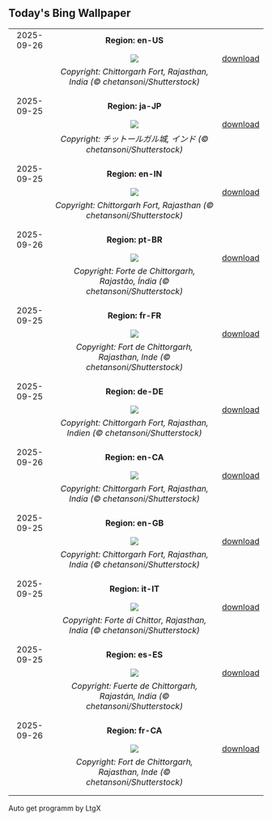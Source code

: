 ## Today's Bing Wallpaper
|      |      |      |
| :----: | :----: | :----: |
|2025-09-26|**Region: en-US**||
||![](https://www.bing.com/th?id=OHR.FortChittorgarh_EN-US9184486139_UHD.jpg&pid=hp&w=1152&h=648&rs=1&c=4)| [download](https://www.bing.com/th?id=OHR.FortChittorgarh_EN-US9184486139_UHD.jpg)|
||*Copyright: Chittorgarh Fort, Rajasthan, India (© chetansoni/Shutterstock)*
||
|||
|2025-09-25|**Region: ja-JP**||
||![](https://www.bing.com/th?id=OHR.FortChittorgarh_JA-JP1975287268_UHD.jpg&pid=hp&w=1152&h=648&rs=1&c=4)| [download](https://www.bing.com/th?id=OHR.FortChittorgarh_JA-JP1975287268_UHD.jpg)|
||*Copyright: チットールガル城, インド (© chetansoni/Shutterstock)*
||
|||
|2025-09-25|**Region: en-IN**||
||![](https://www.bing.com/th?id=OHR.FortChittorgarh_EN-IN0181756033_UHD.jpg&pid=hp&w=1152&h=648&rs=1&c=4)| [download](https://www.bing.com/th?id=OHR.FortChittorgarh_EN-IN0181756033_UHD.jpg)|
||*Copyright: Chittorgarh Fort, Rajasthan (© chetansoni/Shutterstock)*
||
|||
|2025-09-26|**Region: pt-BR**||
||![](https://www.bing.com/th?id=OHR.FortChittorgarh_PT-BR4240075767_UHD.jpg&pid=hp&w=1152&h=648&rs=1&c=4)| [download](https://www.bing.com/th?id=OHR.FortChittorgarh_PT-BR4240075767_UHD.jpg)|
||*Copyright: Forte de Chittorgarh, Rajastão, Índia (© chetansoni/Shutterstock)*
||
|||
|2025-09-25|**Region: fr-FR**||
||![](https://www.bing.com/th?id=OHR.FortChittorgarh_FR-FR5443907474_UHD.jpg&pid=hp&w=1152&h=648&rs=1&c=4)| [download](https://www.bing.com/th?id=OHR.FortChittorgarh_FR-FR5443907474_UHD.jpg)|
||*Copyright: Fort de Chittorgarh, Rajasthan, Inde (© chetansoni/Shutterstock)*
||
|||
|2025-09-25|**Region: de-DE**||
||![](https://www.bing.com/th?id=OHR.FortChittorgarh_DE-DE3932715293_UHD.jpg&pid=hp&w=1152&h=648&rs=1&c=4)| [download](https://www.bing.com/th?id=OHR.FortChittorgarh_DE-DE3932715293_UHD.jpg)|
||*Copyright: Chittorgarh Fort, Rajasthan, Indien (© chetansoni/Shutterstock)*
||
|||
|2025-09-26|**Region: en-CA**||
||![](https://www.bing.com/th?id=OHR.FortChittorgarh_EN-CA6914700264_UHD.jpg&pid=hp&w=1152&h=648&rs=1&c=4)| [download](https://www.bing.com/th?id=OHR.FortChittorgarh_EN-CA6914700264_UHD.jpg)|
||*Copyright: Chittorgarh Fort, Rajasthan, India (© chetansoni/Shutterstock)*
||
|||
|2025-09-25|**Region: en-GB**||
||![](https://www.bing.com/th?id=OHR.FortChittorgarh_EN-GB8794173369_UHD.jpg&pid=hp&w=1152&h=648&rs=1&c=4)| [download](https://www.bing.com/th?id=OHR.FortChittorgarh_EN-GB8794173369_UHD.jpg)|
||*Copyright: Chittorgarh Fort, Rajasthan, India (© chetansoni/Shutterstock)*
||
|||
|2025-09-25|**Region: it-IT**||
||![](https://www.bing.com/th?id=OHR.FortChittorgarh_IT-IT3892899630_UHD.jpg&pid=hp&w=1152&h=648&rs=1&c=4)| [download](https://www.bing.com/th?id=OHR.FortChittorgarh_IT-IT3892899630_UHD.jpg)|
||*Copyright: Forte di Chittor, Rajasthan, India (© chetansoni/Shutterstock)*
||
|||
|2025-09-25|**Region: es-ES**||
||![](https://www.bing.com/th?id=OHR.FortChittorgarh_ES-ES0644530390_UHD.jpg&pid=hp&w=1152&h=648&rs=1&c=4)| [download](https://www.bing.com/th?id=OHR.FortChittorgarh_ES-ES0644530390_UHD.jpg)|
||*Copyright: Fuerte de Chittorgarh, Rajastán, India (© chetansoni/Shutterstock)*
||
|||
|2025-09-26|**Region: fr-CA**||
||![](https://www.bing.com/th?id=OHR.FortChittorgarh_FR-CA3811054262_UHD.jpg&pid=hp&w=1152&h=648&rs=1&c=4)| [download](https://www.bing.com/th?id=OHR.FortChittorgarh_FR-CA3811054262_UHD.jpg)|
||*Copyright: Fort de Chittorgarh, Rajasthan, Inde (© chetansoni/Shutterstock)*
||
|||

Auto get programm by LtgX
